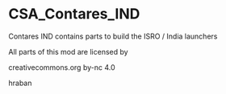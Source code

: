 # CSA_Contares_IND

Contares IND contains parts to build the ISRO / India launchers

 All parts of this mod are licensed by 

 creativecommons.org
 by-nc 4.0

 hraban
